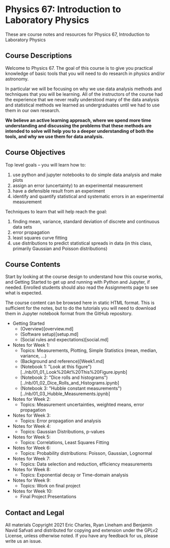 # Physics 67: Introduction to Laboratory Physics

These are course notes and resources for Physics 67, Introduction to Laboratory Physics

## Course Descriptions

Welcome to Physics 67.   The goal of this course is to give you practical knowledge of basic tools that you will need to do research in physics and/or astronomy.

In particular we will be focusing on why we use data analysis methods and techniques that you will be learning.   All of the instructors of the course had the experience that we never really understood many of the data analysis and statistical methods we learned as undergraduates until we had to use them in our own research.

**We believe an active learning approach, where we spend more time understanding and discussing the problems that these methods are intended to solve will help you to a deeper understanding of both the tools, and why we use them for data analysis.**

## Course Objectives

Top level goals – you will learn how to:

  1. use python and jupyter notebooks to do simple data analysis and make plots
  2. assign an error (uncertainty) to an experimental measurement
  3. have a defensible result from an experiment
  4. identify and quantify statistical and systematic errors in an experimental measurement

Techniques to learn that will help reach the goal:

  1. finding mean, variance, standard deviation of discrete and continuous data sets
  2. error propagation
  3. least squares curve fitting
  4. use distributions to predict statistical spreads in data (in this class, primarily Gaussian and Poisson distributions)

## Course Contents

Start by looking at the course design to understand how this course works, and Getting Started to get up and running with Python and Jupyter, if needed. Enrolled students should also read the Assignments page to see what is expected.

The course content can be browsed here in static HTML format. This is sufficient for the notes, but to do the tutorials you will need to download them in Jupyter notebook format from the GitHub repository.

* Getting Started
  * (Overview)[overview.md]
  * (Software setup)[setup.md]
  * (Social rules and expectations)[social.md]
* Notes for Week 1: 
  * Topics: Measurements, Plotting, Simple Statistics (mean, median, variance, ...)
  * (Background and reference)[Week1.md]
  * (Notebook 1: "Look at this figure")[../nb/01_01_Look%20At%20This%20Figure.ipynb]
  * (Notebook 2: "Dice rolls and histograms")[../nb/01_02_Dice_Rolls_and_Histograms.ipynb]
  * (Notebook 3: "Hubble constant measurements")[../nb/01_03_Hubble_Measurements.ipynb]
* Notes for Week 2:
  * Topics: Measurement uncertainties, weighted means, error propagation 
* Notes for Week 3:
  * Topics: Error propagation and analysis
* Notes for Week 4:
  * Topics: Gaussian Distributions, p-values 
* Notes for Week 5:
  * Topics: Correlations, Least Squares Fitting 
* Notes for Week 6:
  * Topics: Probability distributions: Poisson, Gaussian, Lognormal 
* Notes for Week 7:
  * Topics: Data selection and reduction, efficiency measurements 
* Notes for Week 8:
  * Topics: Exponential decay or Time-domain analysis 
* Notes for Week 9:
  * Topics: Work on final project
* Notes for Week 10:
  * Final Project Presentations


## Contact and Legal

All materials Copyright 2021 Eric Charles, Ryan Lineham and Benjamin Navid Safvati and distributed for copying and extension under the GPLv2 License, unless otherwise noted. If you have any feedback for us, please write us an issue.
